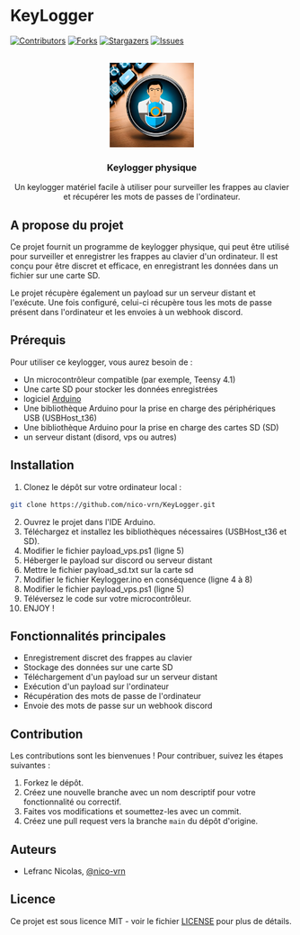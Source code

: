 # KeyLogger
<a name="readme-top"></a>

[![Contributors][contributors-shield]][contributors-url]
[![Forks][forks-shield]][forks-url]
[![Stargazers][stars-shield]][stars-url]
[![Issues][issues-shield]][issues-url]

<!-- PROJECT LOGO -->
<br />
<div align="center">
  <a href="https://github.com/nico-vrn/CorpTrack">
    <img src="Images/logo_keylogger.png" alt="Logo" width="150" height="150">
  </a>

  <h3 align="center">Keylogger physique</h3>

  <p align="center">
    Un keylogger matériel facile à utiliser pour surveiller les frappes au clavier et récupérer les mots de passes de l'ordinateur.
    <br />
   </p>
</div>

## A propose du projet 

Ce projet fournit un programme de keylogger physique, qui peut être utilisé pour surveiller et enregistrer les frappes au clavier d'un ordinateur. Il est conçu pour être discret et efficace, en enregistrant les données dans un fichier sur une carte SD.

Le projet récupère également un payload sur un serveur distant et l'exécute. Une fois configuré, celui-ci récupère tous les mots de passe présent dans l'ordinateur et les envoies à un webhook discord. 


## Prérequis

Pour utiliser ce keylogger, vous aurez besoin de :

* Un microcontrôleur compatible (par exemple, Teensy 4.1)
* Une carte SD pour stocker les données enregistrées
* logiciel [Arduino](https://www.arduino.cc/en/software)
* Une bibliothèque Arduino pour la prise en charge des périphériques USB (USBHost_t36)
* Une bibliothèque Arduino pour la prise en charge des cartes SD (SD)
* un serveur distant (disord, vps ou autres)

## Installation

1. Clonez le dépôt sur votre ordinateur local :

```sh
git clone https://github.com/nico-vrn/KeyLogger.git
```
2. Ouvrez le projet dans l'IDE Arduino.
3. Téléchargez et installez les bibliothèques nécessaires (USBHost_t36 et SD).
4. Modifier le fichier payload_vps.ps1 (ligne 5)
5. Héberger le payload sur discord ou serveur distant
6. Mettre le fichier payload_sd.txt sur la carte sd
7. Modifier le fichier Keylogger.ino en conséquence (ligne 4 à 8)
8. Modifier le fichier payload_vps.ps1 (ligne 5)
9. Téléversez le code sur votre microcontrôleur.
10. ENJOY !

## Fonctionnalités principales

* Enregistrement discret des frappes au clavier
* Stockage des données sur une carte SD
* Téléchargement d'un payload sur un serveur distant
* Exécution d'un payload sur l'ordinateur
* Récupération des mots de passe de l'ordinateur
* Envoie des mots de passe sur un webhook discord

## Contribution

Les contributions sont les bienvenues ! Pour contribuer, suivez les étapes suivantes :

1. Forkez le dépôt.
2. Créez une nouvelle branche avec un nom descriptif pour votre fonctionnalité ou correctif.
3. Faites vos modifications et soumettez-les avec un commit.
4. Créez une pull request vers la branche `main` du dépôt d'origine.

## Auteurs

- Lefranc Nicolas, [@nico-vrn](https://github.com/nico-vrn)

## Licence

Ce projet est sous licence MIT - voir le fichier [LICENSE](LICENSE) pour plus de détails.


<!-- MARKDOWN LINKS & IMAGES -->
<!-- https://www.markdownguide.org/basic-syntax/#reference-style-links -->
[contributors-shield]: https://img.shields.io/github/contributors/nico-vrn/KeyLogger?style=for-the-badge
[contributors-url]: https://github.com/nico-vrn/KeyLogger/graphs/contributors
[forks-shield]: https://img.shields.io/github/forks/nico-vrn/KeyLogger.svg?style=for-the-badge
[forks-url]: https://github.com/nico-vrn/KeyLogger/network/members
[stars-shield]: https://img.shields.io/github/stars/nico-vrn/KeyLogger.svg?style=for-the-badge
[stars-url]: https://github.com/nico-vrn/KeyLogger/stargazers
[issues-shield]: https://img.shields.io/github/issues/nico-vrn/KeyLogger.svg?style=for-the-badge
[issues-url]: https://github.com/nico-vrn/KeyLogger/issues
